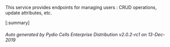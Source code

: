 






This service provides endpoints for managing users : CRUD operations, update attributes, etc.

[:summary]

###### Auto generated by Pydio Cells Enterprise Distribution v2.0.2-rc1 on 13-Dec-2019
